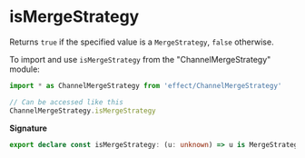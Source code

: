 # isMergeStrategy

Returns `true` if the specified value is a `MergeStrategy`, `false`
otherwise.

To import and use `isMergeStrategy` from the "ChannelMergeStrategy" module:

```ts
import * as ChannelMergeStrategy from 'effect/ChannelMergeStrategy'

// Can be accessed like this
ChannelMergeStrategy.isMergeStrategy
```

**Signature**

```ts
export declare const isMergeStrategy: (u: unknown) => u is MergeStrategy
```
